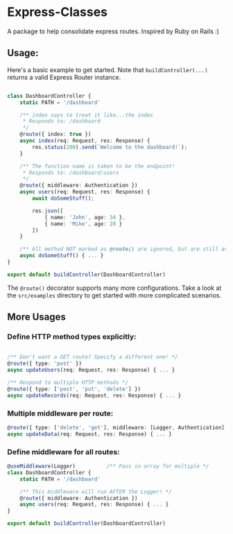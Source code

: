# Express-Classes
A package to help consolidate express routes. Inspired by Ruby on Rails :)

## Usage:

Here's a basic example to get started. Note that `buildController(...)` returns a valid Express Router instance.

```typescript

class DashboardController {
    static PATH = '/dashboard'

    /** index says to treat it like...the index
     * Responds to: /dashboard 
     */
    @route({ index: true })
    async index(req: Request, res: Response) {
        res.status(200).send(`Welcome to the dashboard!`);
    }

    /** The function name is taken to be the endpoint!
     * Responds to: /dashboard/users
     */
    @route({ middleware: Authentication })
    async users(req: Request, res: Response) {
        await doSomeStuff();

        res.json([
            { name: 'John', age: 34 },
            { name: 'Mike', age: 28 }
        ])
    }

    /** All method NOT marked as @route() are ignored, but are still avilable in each route. */
    async doSomeStuff() { ... }
}

export default buildController(DashboardController)
```

The `@route()` decorator supports many more configurations. Take a look at the `src/examples` directory to get started with more complicated scenarios.

## More Usages
### Define HTTP method types explicitly:
```typescript

/** Don't want a GET route? Specify a different one! */
@route({ type: 'post' })
async updateUsers(req: Request, res: Response) { ... }

/** Respond to multiple HTTP methods */
@route({ type: ['post', 'put', 'delete'] })
async updateRecords(req: Request, res: Response) { ... }
```

### Multiple middleware per route:
```typescript
@route({ type: ['delete', 'get'], middleware: [Logger, Authentication] })
async updateData(req: Request, res: Response) { ... }
```

### Define middleware for all routes:
```typescript
@useMiddleware(Logger)          /** Pass in array for multiple */
class DashboardController {
    static PATH = '/dashboard'

    /** This middleware will run AFTER the Logger! */
    @route({ middleware: Authentication })
    async users(req: Request, res: Response) { ... }
}

export default buildController(DashboardController)
```